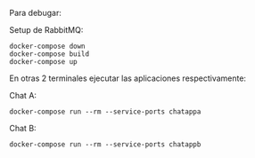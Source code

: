Para debugar:

  Setup de RabbitMQ:

    docker-compose down
    docker-compose build
    docker-compose up

  En otras 2 terminales ejecutar las aplicaciones respectivamente:

  Chat A:
  
    docker-compose run --rm --service-ports chatappa

  Chat B:

    docker-compose run --rm --service-ports chatappb
